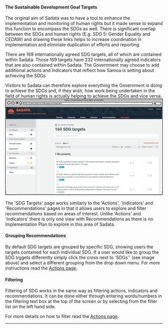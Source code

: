 #### The Sustainable Development Goal Targets

The original aim of Sadata was to have a tool to enhance the implementation and monitoring of human rights but it made sense to expand this function to encompass the SDGs as well. There is significant overlap between the SDGs and human rights \(E.g. SDG 5: Gender Equality and CEDAW\) and drawing these links helps to increase coordination in implementation and eliminate duplication of efforts and reporting.

There are 169 internationally agreed SDG targets, all of which are contained within Sadata. Those 169 targets have 232 internationally agreed indicators that are also contained within Sadata. The Government may choose to add additional actions and indicators that reflect how Samoa is setting about achieving the SDGs

Visitors to Sadata can therefore explore everything the Government is doing to achieve the SDGs and, if they wish, how work being undertaken in the field of human rights is actually helping to achieve the SDGs and vice versa.![](/assets/SDGs.png)

The 'SDG Targets' page works similarly to the 'Actions', 'Indicators' and 'Recommendations' pages in that it allows users to explore and filter recommendations based on areas of interest. Unlike 'Actions' and 'Indicators' there is only one view with Recommendations as there is no Implementation Plan to explore in this area of Sadata.

#### Grouping Recommendations

By default SDG targets are grouped by specific SDG, showing users the targets contained for each individual SDG. If a user would like to group the SDG trggets differently simply click the cross next to 'SDGs'' \(see image above\) and select a different grouping from the drop down menu. For more instructions read the [Actions page](/visitors/actions.md).

#### Filtering

Filtering of SDG works in the same way as filtering actions, indicators and recommendations. It can be done either through entering words/numbers in the filtering text box at the top of the screen or by selecting from the filter list on the left hand side.

For more details on how to filter read the [Actions page](/visitors/actions.md).

---



